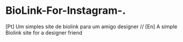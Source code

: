 # BioLink-For-Instagram-.
[Pt] Um simples site de biolink para um amigo designer // [En] A simple Biolink site for a designer friend

